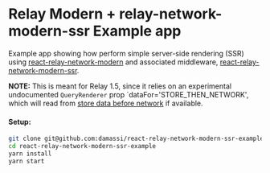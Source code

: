 # Relay Modern + relay-network-modern-ssr Example app

Example app showing how perform simple server-side rendering (SSR) using [react-relay-network-modern](https://github.com/nodkz/react-relay-network-modern) and associated middleware, [react-relay-network-modern-ssr](https://github.com/nodkz/react-relay-network-modern-ssr).

**NOTE:** This is meant for Relay 1.5, since it relies on an experimental undocumented `QueryRenderer` prop `dataFor='STORE_THEN_NETWORK', which will read from [store data before network](https://github.com/facebook/relay/releases/tag/v1.5.0) if available.

#### Setup:

```bash
git clone git@github.com:damassi/react-relay-network-modern-ssr-example.git
cd react-relay-network-modern-ssr-example
yarn install
yarn start
```
